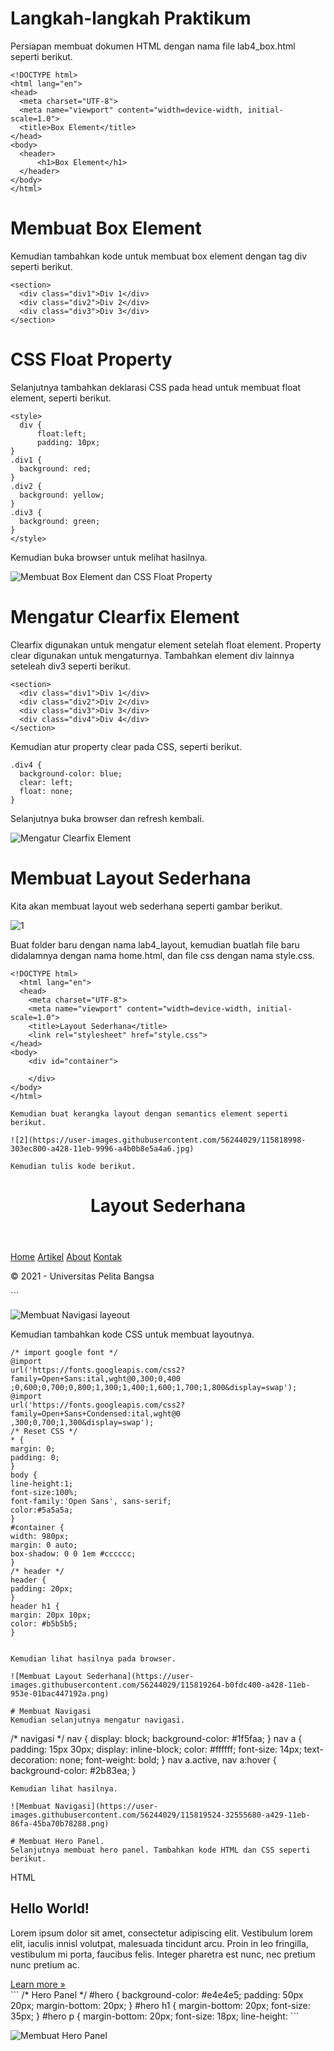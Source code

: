 # Langkah-langkah Praktikum
Persiapan membuat dokumen HTML dengan nama file lab4_box.html seperti berikut.

```
<!DOCTYPE html>
<html lang="en">
<head>
  <meta charset="UTF-8">
  <meta name="viewport" content="width=device-width, initial-scale=1.0">
  <title>Box Element</title>
</head>
<body>
  <header>
      <h1>Box Element</h1>
  </header>
</body>
</html>
```

# Membuat Box Element
Kemudian tambahkan kode untuk membuat box element dengan tag div seperti berikut.
```
<section>
  <div class="div1">Div 1</div>
  <div class="div2">Div 2</div>
  <div class="div3">Div 3</div>
</section>
```
# CSS Float Property
Selanjutnya tambahkan deklarasi CSS pada head untuk membuat float element, seperti berikut.
```
<style>
  div {
      float:left;
      padding: 10px;
}
.div1 {
  background: red;
}
.div2 {
  background: yellow;
}
.div3 {
  background: green;
}
</style>
```
Kemudian buka browser untuk melihat hasilnya.

![Membuat Box Element dan CSS Float Property](https://user-images.githubusercontent.com/56244029/115818653-6cbdf400-a427-11eb-9b6e-5acb56f38910.png)

# Mengatur Clearfix Element
Clearfix digunakan untuk mengatur element setelah float element. Property clear digunakan untuk
mengaturnya.
Tambahkan element div lainnya seteleah div3 seperti berikut.
```
<section>
  <div class="div1">Div 1</div>
  <div class="div2">Div 2</div>
  <div class="div3">Div 3</div>
  <div class="div4">Div 4</div>
</section>
```
Kemudian atur property clear pada CSS, seperti berikut.

```
.div4 {
  background-color: blue;
  clear: left;
  float: none;
}
```
Selanjutnya buka browser dan refresh kembali.

![Mengatur Clearfix Element](https://user-images.githubusercontent.com/56244029/115818767-a7c02780-a427-11eb-85b6-daa33552cd49.png)

# Membuat Layout Sederhana
Kita akan membuat layout web sederhana seperti gambar berikut.

![1](https://user-images.githubusercontent.com/56244029/115818848-d9d18980-a427-11eb-961f-d98fdd7efee4.jpg)

Buat folder baru dengan nama lab4_layout, kemudian buatlah file baru didalamnya dengan nama
home.html, dan file css dengan nama style.css.
```
<!DOCTYPE html>
  <html lang="en">
  <head>
    <meta charset="UTF-8">
    <meta name="viewport" content="width=device-width, initial-scale=1.0">
    <title>Layout Sederhana</title>
    <link rel="stylesheet" href="style.css">
</head>
<body>
    <div id="container">
    
    </div>
</body>
</html>

Kemudian buat kerangka layout dengan semantics element seperti berikut.

![2](https://user-images.githubusercontent.com/56244029/115818998-303ec800-a428-11eb-9996-a4b0b8e5a4a6.jpg)

Kemudian tulis kode berikut.

```
<header>
<h1>Layout Sederhana</h1>
</header>
<nav>
<a href="home.html" class="active">Home</a>
<a href="artikel.html">Artikel</a>
<a href="about.html">About</a>
<a href="kontak.html">Kontak</a>
</nav>
<section id="hero"></section>
<section id="wrapper">
<section id="main"></section>
<aside id="sidebar"></aside>
</section>
<footer>
<p>&copy; 2021 - Universitas Pelita Bangsa</p>
</footer>
```

![Membuat Navigasi layeout](https://user-images.githubusercontent.com/56244029/115819201-90ce0500-a428-11eb-9350-598a52f9e88c.png)

Kemudian tambahkan kode CSS untuk membuat layoutnya.

```
/* import google font */
@import
url('https://fonts.googleapis.com/css2?family=Open+Sans:ital,wght@0,300;0,400
;0,600;0,700;0,800;1,300;1,400;1,600;1,700;1,800&display=swap');
@import
url('https://fonts.googleapis.com/css2?family=Open+Sans+Condensed:ital,wght@0
,300;0,700;1,300&display=swap');
/* Reset CSS */
* {
margin: 0;
padding: 0;
}
body {
line-height:1;
font-size:100%;
font-family:'Open Sans', sans-serif;
color:#5a5a5a;
}
#container {
width: 980px;
margin: 0 auto;
box-shadow: 0 0 1em #cccccc;
}
/* header */
header {
padding: 20px;
}
header h1 {
margin: 20px 10px;
color: #b5b5b5;
}


Kemudian lihat hasilnya pada browser.

![Membuat Layout Sederhana](https://user-images.githubusercontent.com/56244029/115819264-b0fdc400-a428-11eb-953e-01bac447192a.png)

# Membuat Navigasi
Kemudian selanjutnya mengatur navigasi.

```
/* navigasi */
nav {
display: block;
background-color: #1f5faa;
}
nav a {
padding: 15px 30px;
display: inline-block;
color: #ffffff;
font-size: 14px;
text-decoration: none;
font-weight: bold;
}
nav a.active,
nav a:hover {
background-color: #2b83ea;
}
```
Kemudian lihat hasilnya.

![Membuat Navigasi](https://user-images.githubusercontent.com/56244029/115819524-32555680-a429-11eb-86fa-45ba70b78288.png)

# Membuat Hero Panel.
Selanjutnya membuat hero panel. Tambahkan kode HTML dan CSS seperti berikut.

```
HTML
<section id="hero">
<h1>Hello World!</h1>
<p>Lorem ipsum dolor sit amet, consectetur adipiscing elit. Vestibulum lorem
elit, iaculis innisl volutpat, malesuada tincidunt arcu. Proin in leo fringilla,
vestibulum mi porta, faucibus felis. Integer pharetra est nunc, nec pretium nunc
pretium ac.</p>
<a href="home.html" class="btn btn-large">Learn more &raquo;</a>
</section>
```
/* Hero Panel */
#hero {
background-color: #e4e4e5;
padding: 50px 20px;
margin-bottom: 20px;
}
#hero h1 {
margin-bottom: 20px;
font-size: 35px;
}
#hero p {
margin-bottom: 20px;
font-size: 18px;
line-height:
```

![Membuat Hero Panel](https://user-images.githubusercontent.com/56244029/115819630-6c265d00-a429-11eb-8c3a-20942fe5cc00.png)


